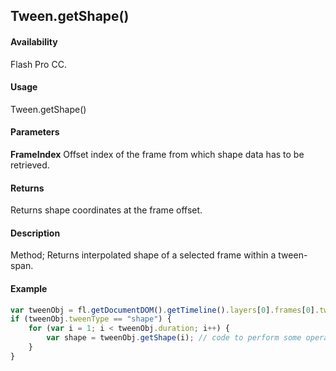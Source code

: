 ## Tween.getShape()

#### Availability

Flash Pro CC.

#### Usage

Tween.getShape()

#### Parameters

**FrameIndex** Offset index of the frame from which shape data has to be retrieved.

#### Returns

Returns shape coordinates at the frame offset.

#### Description

Method; Returns interpolated shape of a selected frame within a tween-span.

#### Example

```javascript
var tweenObj = fl.getDocumentDOM().getTimeline().layers[0].frames[0].tweenObj;
if (tweenObj.tweenType == "shape") {
    for (var i = 1; i < tweenObj.duration; i++) {
        var shape = tweenObj.getShape(i); // code to perform some operation on returned shape
    }
}
```

